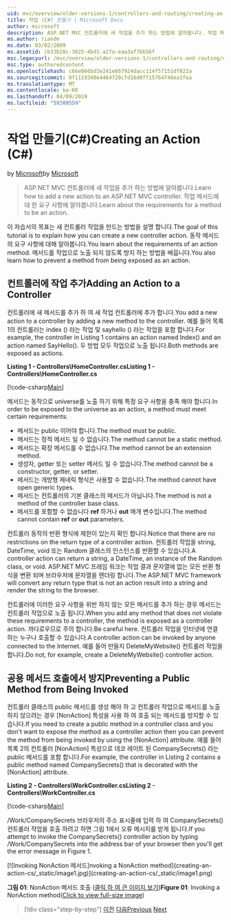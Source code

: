 ```yaml
---
uid: mvc/overview/older-versions-1/controllers-and-routing/creating-an-action-cs
title: 작업 (C#) 만들기 | Microsoft Docs
author: microsoft
description: ASP.NET MVC 컨트롤러에 새 작업을 추가 하는 방법에 알아봅니다. 작업 메서드에 대 한 요구 사항에 알아봅니다.
ms.author: riande
ms.date: 03/02/2009
ms.assetid: cb33b28c-3025-4bd1-a1fa-eaa3af7bb56f
msc.legacyurl: /mvc/overview/older-versions-1/controllers-and-routing/creating-an-action-cs
msc.type: authoredcontent
ms.openlocfilehash: c66e066bd3e241e667924dacc114f57151df822a
ms.sourcegitcommit: 0f1119340e4464720cfd16d0ff15764746ea1fea
ms.translationtype: MT
ms.contentlocale: ko-KR
ms.lasthandoff: 04/09/2019
ms.locfileid: "59389559"
---
```

# <a name="creating-an-action-c"></a><span data-ttu-id="823f0-104">작업 만들기(C#)</span><span class="sxs-lookup"><span data-stu-id="823f0-104">Creating an Action (C#)</span></span>

<span data-ttu-id="823f0-105">by [Microsoft](https://github.com/microsoft)</span><span class="sxs-lookup"><span data-stu-id="823f0-105">by [Microsoft](https://github.com/microsoft)</span></span>

> <span data-ttu-id="823f0-106">ASP.NET MVC 컨트롤러에 새 작업을 추가 하는 방법에 알아봅니다.</span><span class="sxs-lookup"><span data-stu-id="823f0-106">Learn how to add a new action to an ASP.NET MVC controller.</span></span> <span data-ttu-id="823f0-107">작업 메서드에 대 한 요구 사항에 알아봅니다.</span><span class="sxs-lookup"><span data-stu-id="823f0-107">Learn about the requirements for a method to be an action.</span></span>


<span data-ttu-id="823f0-108">이 자습서의 목표는 새 컨트롤러 작업을 만드는 방법을 설명 합니다.</span><span class="sxs-lookup"><span data-stu-id="823f0-108">The goal of this tutorial is to explain how you can create a new controller action.</span></span> <span data-ttu-id="823f0-109">동작 메서드의 요구 사항에 대해 알아봅니다.</span><span class="sxs-lookup"><span data-stu-id="823f0-109">You learn about the requirements of an action method.</span></span> <span data-ttu-id="823f0-110">메서드를 작업으로 노출 되지 않도록 방지 하는 방법을 배웁니다.</span><span class="sxs-lookup"><span data-stu-id="823f0-110">You also learn how to prevent a method from being exposed as an action.</span></span>

## <a name="adding-an-action-to-a-controller"></a><span data-ttu-id="823f0-111">컨트롤러에 작업 추가</span><span class="sxs-lookup"><span data-stu-id="823f0-111">Adding an Action to a Controller</span></span>

<span data-ttu-id="823f0-112">컨트롤러에 새 메서드를 추가 하 여 새 작업 컨트롤러에 추가 합니다.</span><span class="sxs-lookup"><span data-stu-id="823f0-112">You add a new action to a controller by adding a new method to the controller.</span></span> <span data-ttu-id="823f0-113">예를 들어 목록 1의 컨트롤러는 index () 라는 작업 및 sayhello () 라는 작업을 포함 합니다.</span><span class="sxs-lookup"><span data-stu-id="823f0-113">For example, the controller in Listing 1 contains an action named Index() and an action named SayHello().</span></span> <span data-ttu-id="823f0-114">두 방법 모두 작업으로 노출 됩니다.</span><span class="sxs-lookup"><span data-stu-id="823f0-114">Both methods are exposed as actions.</span></span>

**<span data-ttu-id="823f0-115">Listing 1 - Controllers\HomeController.cs</span><span class="sxs-lookup"><span data-stu-id="823f0-115">Listing 1 - Controllers\HomeController.cs</span></span>**

[!code-csharp[Main](creating-an-action-cs/samples/sample1.cs)]

<span data-ttu-id="823f0-116">메서드는 동작으로 universe를 노출 하기 위해 특정 요구 사항을 충족 해야 합니다.</span><span class="sxs-lookup"><span data-stu-id="823f0-116">In order to be exposed to the universe as an action, a method must meet certain requirements:</span></span>

- <span data-ttu-id="823f0-117">메서드는 public 이어야 합니다.</span><span class="sxs-lookup"><span data-stu-id="823f0-117">The method must be public.</span></span>
- <span data-ttu-id="823f0-118">메서드는 정적 메서드 일 수 없습니다.</span><span class="sxs-lookup"><span data-stu-id="823f0-118">The method cannot be a static method.</span></span>
- <span data-ttu-id="823f0-119">메서드는 확장 메서드를 수 없습니다.</span><span class="sxs-lookup"><span data-stu-id="823f0-119">The method cannot be an extension method.</span></span>
- <span data-ttu-id="823f0-120">생성자, getter 또는 setter 메서드 일 수 없습니다.</span><span class="sxs-lookup"><span data-stu-id="823f0-120">The method cannot be a constructor, getter, or setter.</span></span>
- <span data-ttu-id="823f0-121">메서드는 개방형 제네릭 형식은 사용할 수 없습니다.</span><span class="sxs-lookup"><span data-stu-id="823f0-121">The method cannot have open generic types.</span></span>
- <span data-ttu-id="823f0-122">메서드는 컨트롤러의 기본 클래스의 메서드가 아닙니다.</span><span class="sxs-lookup"><span data-stu-id="823f0-122">The method is not a method of the controller base class.</span></span>
- <span data-ttu-id="823f0-123">메서드를 포함할 수 없습니다 **ref** 하거나 **out** 매개 변수입니다.</span><span class="sxs-lookup"><span data-stu-id="823f0-123">The method cannot contain **ref** or **out** parameters.</span></span>

<span data-ttu-id="823f0-124">컨트롤러 동작의 반환 형식에 제한이 있는지 확인 합니다.</span><span class="sxs-lookup"><span data-stu-id="823f0-124">Notice that there are no restrictions on the return type of a controller action.</span></span> <span data-ttu-id="823f0-125">컨트롤러 작업을 string, DateTime, void 또는 Random 클래스의 인스턴스를 반환할 수 있습니다.</span><span class="sxs-lookup"><span data-stu-id="823f0-125">A controller action can return a string, a DateTime, an instance of the Random class, or void.</span></span> <span data-ttu-id="823f0-126">ASP.NET MVC 프레임 워크는 작업 결과 문자열에 없는 모든 반환 형식을 변환 되며 브라우저에 문자열을 렌더링 합니다.</span><span class="sxs-lookup"><span data-stu-id="823f0-126">The ASP.NET MVC framework will convert any return type that is not an action result into a string and render the string to the browser.</span></span>

<span data-ttu-id="823f0-127">컨트롤러에 이러한 요구 사항을 위반 하지 않는 모든 메서드를 추가 하는 경우 메서드는 컨트롤러 작업으로 노출 됩니다.</span><span class="sxs-lookup"><span data-stu-id="823f0-127">When you add any method that does not violate these requirements to a controller, the method is exposed as a controller action.</span></span> <span data-ttu-id="823f0-128">까다로우므로 주의 합니다.</span><span class="sxs-lookup"><span data-stu-id="823f0-128">Be careful here.</span></span> <span data-ttu-id="823f0-129">컨트롤러 작업을 인터넷에 연결 하는 누구나 호출할 수 있습니다.</span><span class="sxs-lookup"><span data-stu-id="823f0-129">A controller action can be invoked by anyone connected to the Internet.</span></span> <span data-ttu-id="823f0-130">예를 들어 만들지 DeleteMyWebsite() 컨트롤러 작업을 합니다.</span><span class="sxs-lookup"><span data-stu-id="823f0-130">Do not, for example, create a DeleteMyWebsite() controller action.</span></span>

## <a name="preventing-a-public-method-from-being-invoked"></a><span data-ttu-id="823f0-131">공용 메서드 호출에서 방지</span><span class="sxs-lookup"><span data-stu-id="823f0-131">Preventing a Public Method from Being Invoked</span></span>

<span data-ttu-id="823f0-132">컨트롤러 클래스의 public 메서드를 생성 해야 하 고 컨트롤러 작업으로 메서드를 노출 하지 않으려는 경우 [NonAction] 특성을 사용 하 여 호출 되는 메서드를 방지할 수 있습니다.</span><span class="sxs-lookup"><span data-stu-id="823f0-132">If you need to create a public method in a controller class and you don't want to expose the method as a controller action then you can prevent the method from being invoked by using the [NonAction] attribute.</span></span> <span data-ttu-id="823f0-133">예를 들어 목록 2의 컨트롤러 [NonAction] 특성으로 데코 레이트 된 CompanySecrets() 라는 public 메서드를 포함 합니다.</span><span class="sxs-lookup"><span data-stu-id="823f0-133">For example, the controller in Listing 2 contains a public method named CompanySecrets() that is decorated with the [NonAction] attribute.</span></span>

**<span data-ttu-id="823f0-134">Listing 2 - Controllers\WorkController.cs</span><span class="sxs-lookup"><span data-stu-id="823f0-134">Listing 2 - Controllers\WorkController.cs</span></span>**

[!code-csharp[Main](creating-an-action-cs/samples/sample2.cs)]

<span data-ttu-id="823f0-135">/Work/CompanySecrets 브라우저의 주소 표시줄에 입력 하 여 CompanySecrets() 컨트롤러 작업을 호출 하려고 하면 그림 1에서 오류 메시지를 받게 됩니다.</span><span class="sxs-lookup"><span data-stu-id="823f0-135">If you attempt to invoke the CompanySecrets() controller action by typing /Work/CompanySecrets into the address bar of your browser then you'll get the error message in Figure 1.</span></span>


[![I<span data-ttu-id="823f0-136">nvoking NonAction 메서드]</span><span class="sxs-lookup"><span data-stu-id="823f0-136">nvoking a NonAction method]</span></span>(creating-an-action-cs/_static/image1.jpg)](creating-an-action-cs/_static/image1.png)

<span data-ttu-id="823f0-137">**그림 01**: NonAction 메서드 호출 ([클릭 하 여 큰 이미지 보기](creating-an-action-cs/_static/image2.png))</span><span class="sxs-lookup"><span data-stu-id="823f0-137">**Figure 01**: Invoking a NonAction method([Click to view full-size image](creating-an-action-cs/_static/image2.png))</span></span>

> [!div class="step-by-step"]
> <span data-ttu-id="823f0-138">[이전](creating-a-controller-cs.md)
> [다음](asp-net-mvc-routing-overview-vb.md)</span><span class="sxs-lookup"><span data-stu-id="823f0-138">[Previous](creating-a-controller-cs.md)
[Next](asp-net-mvc-routing-overview-vb.md)</span></span>
